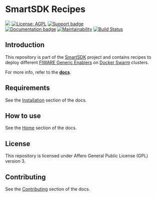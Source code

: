# SmartSDK Recipes

![](https://nexus.lab.fiware.org/repository/raw/public/badges/chapters/operations.svg)
[![License: AGPL](https://img.shields.io/github/license/smartsdk/smartsdk-recipes.svg)](https://opensource.org/licenses/AGPL-3.0)
[![Support badge](https://nexus.lab.fiware.org/repository/raw/public/badges/stackoverflow/fiware.svg)](https://stackoverflow.com/questions/tagged/fiware)
<br/>
[![Documentation badge](https://img.shields.io/badge/docs-latest-green.svg)](https://smartsdk-recipes.readthedocs.io/en/latest/)
[![Maintainability](https://api.codeclimate.com/v1/badges/e85601cbdbae303f88fd/maintainability)](https://codeclimate.com/github/smartsdk/smartsdk-recipes/maintainability)
[![Build Status](https://travis-ci.org/smartsdk/smartsdk-recipes.svg?branch=master)](https://travis-ci.org/smartsdk/smartsdk-recipes)

## Introduction

This repository is part of the [SmartSDK](http://smartsdk.eu/) project and
contains recipes to deploy different
[FIWARE Generic Enablers](https://catalogue.fiware.org) on
[Docker Swarm](https://docs.docker.com/engine/swarm/) clusters.

For more info, refer to the
 **[docs](https://smartsdk-recipes.readthedocs.io/en/latest/)**.

## Requirements

See the
[Installation](https://smartsdk-recipes.readthedocs.io/en/latest/installation/)
section of the docs.

## How to use

See the [Home](https://smartsdk-recipes.readthedocs.io/en/latest/)
section of the docs.

## License

This repository is licensed under Affero General Public License (GPL) version 3.

## Contributing

See the [Contributing](https://smartsdk-recipes.readthedocs.io/en/latest/contributing/)
section of the docs.
